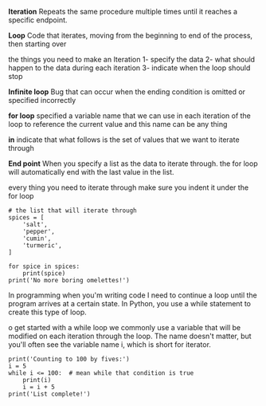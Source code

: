 **Iteration** 
  Repeats the same procedure multiple times until it reaches a specific endpoint.

**Loop** 
  Code that iterates, moving from the beginning to end of the process, then starting over 

the things you need to make an Iteration
  1- specify the data
  2- what should happen to the data during each iteration 
  3- indicate when the loop should stop

**Infinite loop** 
  Bug that can occur when the ending condition is omitted or specified incorrectly 



**for loop** 
  specified a variable name that we can use in each iteration of the loop 
  to reference the current value and this name can be any thing

**in** 
  indicate that what follows is the set of values that we want to iterate through

**End point**
  When you specify a list as the data to iterate through.
  the for loop will automatically end with the last value in the list. 

every thing you need to iterate through 
make sure you indent it under the for loop 



```
# the list that will iterate through
spices = [
    'salt',
    'pepper',
    'cumin',
    'turmeric',
]

for spice in spices:
    print(spice)
print('No more boring omelettes!')
```


In programming
when you'm writing code I need to continue a loop until the program arrives at a certain state.
In Python, you use a while statement to create this type of loop. 


o get started with a while loop we commonly use a variable that will be modified on each iteration through the loop. 
The name doesn't matter, but you'll often see the variable name i, which is short for iterator.


```
print('Counting to 100 by fives:')
i = 5
while i <= 100:  # mean while that condition is true
    print(i)
    i = i + 5
print('List complete!')
```